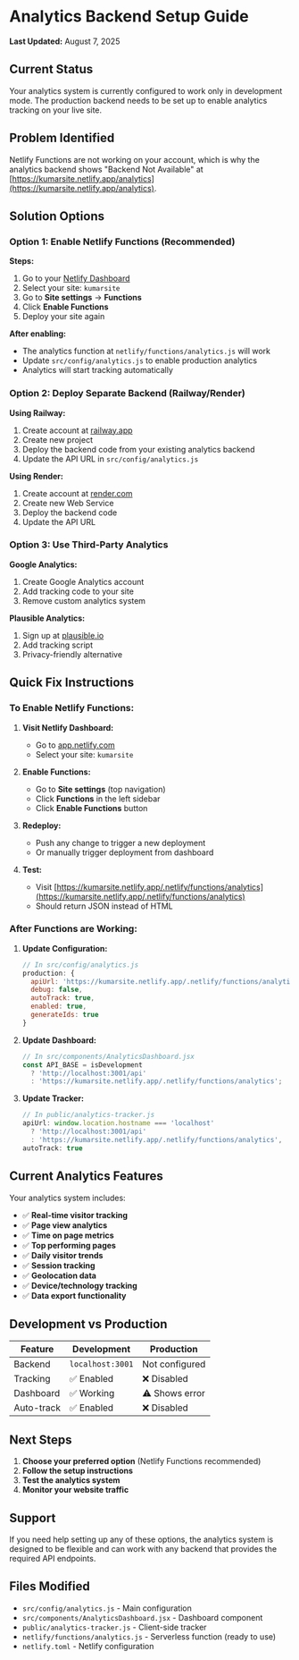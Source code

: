 # Analytics Backend Setup Guide

**Last Updated:** August 7, 2025

## Current Status

Your analytics system is currently configured to work only in development mode. The production backend needs to be set up to enable analytics tracking on your live site.

## Problem Identified

Netlify Functions are not working on your account, which is why the analytics backend shows "Backend Not Available" at [https://kumarsite.netlify.app/analytics](https://kumarsite.netlify.app/analytics).

## Solution Options

### Option 1: Enable Netlify Functions (Recommended)

**Steps:**
1. Go to your [Netlify Dashboard](https://app.netlify.com)
2. Select your site: `kumarsite`
3. Go to **Site settings** → **Functions**
4. Click **Enable Functions**
5. Deploy your site again

**After enabling:**
- The analytics function at `netlify/functions/analytics.js` will work
- Update `src/config/analytics.js` to enable production analytics
- Analytics will start tracking automatically

### Option 2: Deploy Separate Backend (Railway/Render)

**Using Railway:**
1. Create account at [railway.app](https://railway.app)
2. Create new project
3. Deploy the backend code from your existing analytics backend
4. Update the API URL in `src/config/analytics.js`

**Using Render:**
1. Create account at [render.com](https://render.com)
2. Create new Web Service
3. Deploy the backend code
4. Update the API URL

### Option 3: Use Third-Party Analytics

**Google Analytics:**
1. Create Google Analytics account
2. Add tracking code to your site
3. Remove custom analytics system

**Plausible Analytics:**
1. Sign up at [plausible.io](https://plausible.io)
2. Add tracking script
3. Privacy-friendly alternative

## Quick Fix Instructions

### To Enable Netlify Functions:

1. **Visit Netlify Dashboard:**
   - Go to [app.netlify.com](https://app.netlify.com)
   - Select your site: `kumarsite`

2. **Enable Functions:**
   - Go to **Site settings** (top navigation)
   - Click **Functions** in the left sidebar
   - Click **Enable Functions** button

3. **Redeploy:**
   - Push any change to trigger a new deployment
   - Or manually trigger deployment from dashboard

4. **Test:**
   - Visit [https://kumarsite.netlify.app/.netlify/functions/analytics](https://kumarsite.netlify.app/.netlify/functions/analytics)
   - Should return JSON instead of HTML

### After Functions are Working:

1. **Update Configuration:**
   ```javascript
   // In src/config/analytics.js
   production: {
     apiUrl: 'https://kumarsite.netlify.app/.netlify/functions/analytics',
     debug: false,
     autoTrack: true,
     enabled: true,
     generateIds: true
   }
   ```

2. **Update Dashboard:**
   ```javascript
   // In src/components/AnalyticsDashboard.jsx
   const API_BASE = isDevelopment 
     ? 'http://localhost:3001/api' 
     : 'https://kumarsite.netlify.app/.netlify/functions/analytics';
   ```

3. **Update Tracker:**
   ```javascript
   // In public/analytics-tracker.js
   apiUrl: window.location.hostname === 'localhost' 
     ? 'http://localhost:3001/api' 
     : 'https://kumarsite.netlify.app/.netlify/functions/analytics',
   autoTrack: true
   ```

## Current Analytics Features

Your analytics system includes:

- ✅ **Real-time visitor tracking**
- ✅ **Page view analytics**
- ✅ **Time on page metrics**
- ✅ **Top performing pages**
- ✅ **Daily visitor trends**
- ✅ **Session tracking**
- ✅ **Geolocation data**
- ✅ **Device/technology tracking**
- ✅ **Data export functionality**

## Development vs Production

| Feature | Development | Production |
|---------|-------------|------------|
| Backend | `localhost:3001` | Not configured |
| Tracking | ✅ Enabled | ❌ Disabled |
| Dashboard | ✅ Working | ⚠️ Shows error |
| Auto-track | ✅ Enabled | ❌ Disabled |

## Next Steps

1. **Choose your preferred option** (Netlify Functions recommended)
2. **Follow the setup instructions**
3. **Test the analytics system**
4. **Monitor your website traffic**

## Support

If you need help setting up any of these options, the analytics system is designed to be flexible and can work with any backend that provides the required API endpoints.

## Files Modified

- `src/config/analytics.js` - Main configuration
- `src/components/AnalyticsDashboard.jsx` - Dashboard component
- `public/analytics-tracker.js` - Client-side tracker
- `netlify/functions/analytics.js` - Serverless function (ready to use)
- `netlify.toml` - Netlify configuration 